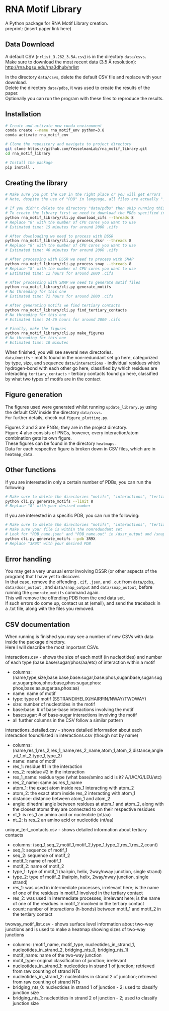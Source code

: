 # RNA Motif Library

A Python package for RNA Motif Library creation.<br>
preprint: (insert paper link here)

## Data Download

A default CSV (`nrlist_3.262_3.5A.csv`) is in the directory `data/csvs`.<br>
Make sure to download the most recent data (3.5 Å resolution):<br>
http://rna.bgsu.edu/rna3dhub/nrlist

In the directory `data/csvs`, delete the default CSV file and replace with your download.<br>
Delete the directory `data/pdbs`, it was used to create the results of the paper.<br>
Optionally you can run the program with these files to reproduce the results.<br>

## Installation

```bash
# Create and activate new conda environment
conda create --name rna_motif_env python=3.8
conda activate rna_motif_env

# Clone the repository and navigate to project directory
git clone https://github.com/YesselmanLab/rna_motif_library.git
cd rna_motif_library

# Install the package
pip install .

```

## Creating the library

```bash
# Make sure you put the CSV in the right place or you will get errors
# Note, despite the use of "PDB" in language, all files are actually ".cif", not ".pdb"

# If you didn't delete the directory "data/pdbs" then skip running this command and go directly to the next step
# To create the library first we need to download the PDBs specified in the CSV
python rna_motif_library/cli.py download_cifs --threads 8
# Replace "8" with the number of CPU cores you want to use
# Estimated time: 15 minutes for around 2000 .cifs

# After downloading we need to process with DSSR
python rna_motif_library/cli.py process_dssr --threads 8
# Replace "8" with the number of CPU cores you want to use
# Estimated time: 40 minutes for around 2000 .cifs

# After processing with DSSR we need to process with SNAP
python rna_motif_library/cli.py process_snap --threads 8
# Replace "8" with the number of CPU cores you want to use
# Estimated time: 12 hours for around 2000 .cifs

# After processing with SNAP we need to generate motif files
python rna_motif_library/cli.py generate_motifs
# No threading for this one
# Estimated time: 72 hours for around 2000 .cifs

# After generating motifs we find tertiary contacts
python rna_motif_library/cli.py find_tertiary_contacts
# No threading for this one
# Estimated time: 24-36 hours for around 2000 .cifs

# Finally, make the figures
python rna_motif_library/cli.py make_figures
# No threading for this one
# Estimated time: 10 minutes

```

When finished, you will see several new directories. <br>
`data/motifs` - motifs found in the non-redundant set go here, categorized by type, size, and sequence
`data/interactions` - individual residues which hydrogen-bond with each other go here, classified by which residues are
interacting
`tertiary_contacts` - tertiary contacts found go here, classified by what two types of motifs are in the contact

## Figure generation

The figures used were generated whilst running `update_library.py` using the default CSV inside the
directory `data/csvs`.<br>
For further details, check out `figure_plotting.py`.

Figures 2 and 3 are PNGs; they are in the project directory.<br>
Figure 4 also consists of PNGs, however, every interaction/atom combination gets its own figure.<br>
These figures can be found in the directory `heatmaps`.<br>
Data for each respective figure is broken down in CSV files, which are in `heatmap_data`.<br>

## Other functions

If you are interested in only a certain number of PDBs, you can run the following:

```bash
# Make sure to delete the directories "motifs", "interactions", "tertiary_contacts", "heatmaps", and "heatmap_data" if you've run the full code already
python cli.py generate_motifs --limit 8
# Replace "8" with your desired number
```

If you are interested in a specific PDB, you can run the following:

```bash
# Make sure to delete the directories "motifs", "interactions", "tertiary_contacts", "heatmaps", and "heatmap_data" if you've run the full code already
# Make sure your file is within the nonredundant set
# Look for "PDB_name.json" and "PDB_name.out" in /dssr_output and /snap_output
python cli.py generate_motifs --pdb 3R9X
# Replace "3R9X" with your desired PDB
```

## Error handling

You may get a very unusual error involving DSSR (or other aspects of the program) that I have yet to discover.<br>
In that case, remove the offending `.cif`, `.json`, and `.out` from `data/pdbs`, `data/dssr_output` , and `data/snap_output`
and `data/snap_output`, before running the `generate_motifs` command again.<br>
This will remove the offending PDB from the end data set.<br>
If such errors do come up, contact us at (email), and send the traceback in a .txt file, along with the files you removed.

## CSV documentation

When running is finished you may see a number of new CSVs with data inside the package directory.<br>
Here I will describe the most important CSVs.

interactions.csv - shows the size of each motif (in nucleotides) and number of each type (base:base/sugar/phos/aa/etc)
of interaction within a motif

- columns: (name,type,size,base:base,base:sugar,base:phos,sugar:base,sugar:sugar,sugar:phos,phos:base,phos:sugar,phos:
  phos,base:aa,sugar:aa,phos:aa)
- name: name of motif
- type: type of motif (SSTRAND/HELIX/HAIRPIN/NWAY/TWOWAY)
- size: number of nucleotides in the motif
- base:base: # of base-base interactions involving the motif
- base:sugar: # of base-sugar interactions involving the motif
- all further columns in the CSV follow a similar pattern

interactions_detailed.csv - shows detailed information about each interaction found/listed in interactions.csv (though
not by name)

- columns: (name,res_1,res_2,res_1_name,res_2_name,atom_1,atom_2,distance,angle,nt_1,nt_2,type_1,type_2)
- name: name of motif
- res_1: residue #1 in the interaction
- res_2: residue #2 in the interaction
- res_1_name: residue type (what base/amino acid is it? A/U/C/G/LEU/etc)
- res_2_name: same as res_1_name
- atom_1: the exact atom inside res_1 interacting with atom_2
- atom_2: the exact atom inside res_2 interacting with atom_1
- distance: distance between atom_1 and atom_2
- angle: dihedral angle between residues at atom_1 and atom_2, along with the closest atoms they are connected to on
  their respective residues
- nt_1: is res_1 an amino acid or nucleotide (nt/aa)
- nt_2: is res_2 an amino acid or nucleotide (nt/aa)

unique_tert_contacts.csv - shows detailed information about tertiary contacts

- columns: (seq_1,seq_2,motif_1,motif_2,type_1,type_2,res_1,res_2,count)
- seq_1: sequence of motif_1
- seq_2: sequence of motif_2
- motif_1: name of motif_1
- motif_2: name of motif_2
- type_1: type of motif_1 (hairpin, helix, 2way/nway junction, single strand)
- type_2: type of motif_2 (hairpin, helix, 2way/nway junction, single strand)
- res_1: was used in intermediate processes, irrelevant here; is the name of one of the residues in motif_1 involved in
  the tertiary contact
- res_2: was used in intermediate processes, irrelevant here; is the name of one of the residues in motif_2 involved in
  the tertiary contact
- count: number of interactions (h-bonds) between motif_1 and motif_2 in the tertiary contact

twoway_motif_list.csv - shows surface level information about two-way junctions and is used to make a heatmap showing
sizes of two-way junctions

- columns: (motif_name, motif_type, nucleotides_in_strand_1, nucleotides_in_strand_2, bridging_nts_0, bridging_nts_1)
- motif_name: name of the two-way junction
- motif_type: original classification of junction; irrelevant
- nucleotides_in_strand_1: nucleotides in strand 1 of junction; retrieved from raw counting of strand NTs
- nucleotides_in_strand_2: nucleotides in strand 2 of junction; retrieved from raw counting of strand NTs
- bridging_nts_0: nucleotides in strand 1 of junction - 2; used to classify junction size
- bridging_nts_1: nucleotides in strand 2 of junction - 2; used to classify junction size





